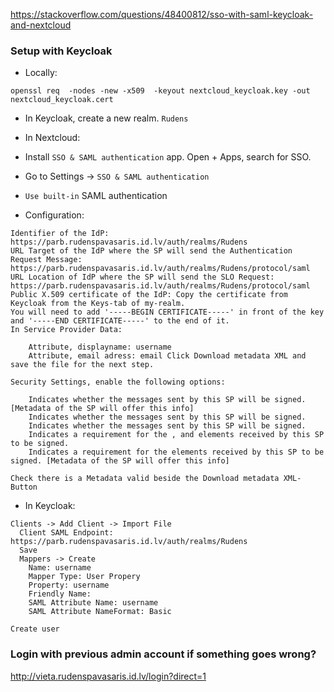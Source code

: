 https://stackoverflow.com/questions/48400812/sso-with-saml-keycloak-and-nextcloud


### Setup with Keycloak
- Locally:
```
openssl req  -nodes -new -x509  -keyout nextcloud_keycloak.key -out nextcloud_keycloak.cert
```
- In Keycloak, create a new realm. `Rudens`

- In Nextcloud:
- Install `SSO & SAML authentication` app. Open + Apps, search for SSO.
- Go to Settings -> `SSO & SAML authentication`
- `Use built-in` SAML authentication
- Configuration:
```
Identifier of the IdP:
https://parb.rudenspavasaris.id.lv/auth/realms/Rudens
URL Target of the IdP where the SP will send the Authentication Request Message:
https://parb.rudenspavasaris.id.lv/auth/realms/Rudens/protocol/saml
URL Location of IdP where the SP will send the SLO Request:
https://parb.rudenspavasaris.id.lv/auth/realms/Rudens/protocol/saml
Public X.509 certificate of the IdP: Copy the certificate from Keycloak from the Keys-tab of my-realm.
You will need to add '-----BEGIN CERTIFICATE-----' in front of the key and '-----END CERTIFICATE-----' to the end of it.
In Service Provider Data:

    Attribute, displayname: username
    Attribute, email adress: email Click Download metadata XML and save the file for the next step.

Security Settings, enable the following options:

    Indicates whether the messages sent by this SP will be signed. [Metadata of the SP will offer this info]
    Indicates whether the messages sent by this SP will be signed.
    Indicates whether the messages sent by this SP will be signed.
    Indicates a requirement for the , and elements received by this SP to be signed.
    Indicates a requirement for the elements received by this SP to be signed. [Metadata of the SP will offer this info]

Check there is a Metadata valid beside the Download metadata XML-Button
```

- In Keycloak:
```
Clients -> Add Client -> Import File
  Client SAML Endpoint: https://parb.rudenspavasaris.id.lv/auth/realms/Rudens
  Save
  Mappers -> Create
    Name: username
    Mapper Type: User Propery
    Property: username
    Friendly Name:
    SAML Attribute Name: username
    SAML Attribute NameFormat: Basic

Create user
```

### Login with previous admin account if something goes wrong?
http://vieta.rudenspavasaris.id.lv/login?direct=1
